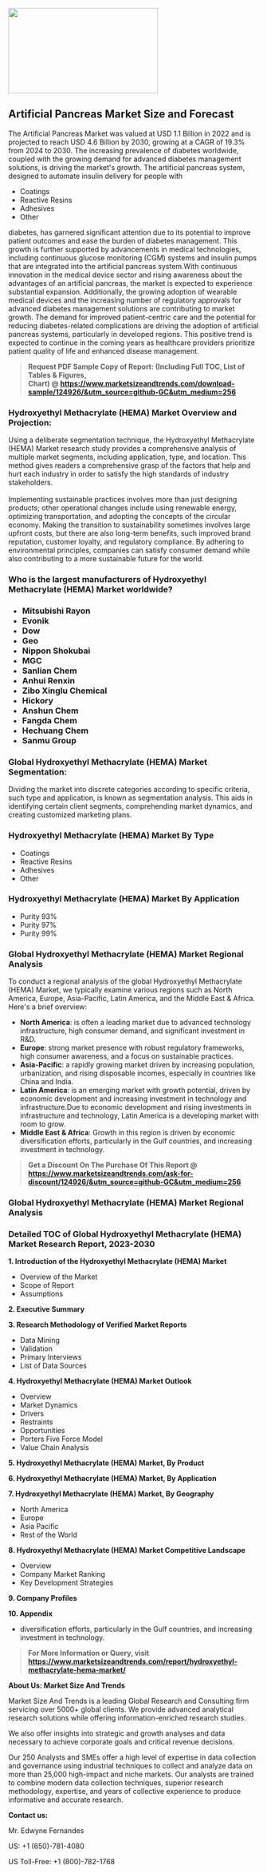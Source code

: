 <p><img class="alignnone size-medium wp-image-20088" src="https://ffe5etoiles.com/wp-content/uploads/2024/12/MST1-300x171.png" alt="" width="300" height="171" /></p><h2>Artificial Pancreas Market Size and Forecast</h2><p>The Artificial Pancreas Market was valued at USD 1.1 Billion in 2022 and is projected to reach USD 4.6 Billion by 2030, growing at a CAGR of 19.3% from 2024 to 2030. The increasing prevalence of diabetes worldwide, coupled with the growing demand for advanced diabetes management solutions, is driving the market's growth. The artificial pancreas system, designed to automate insulin delivery for people with <p><ul><li>Coatings </li><li> Reactive Resins </li><li> Adhesives </li><li> Other</p></li></ul></p> diabetes, has garnered significant attention due to its potential to improve patient outcomes and ease the burden of diabetes management. This growth is further supported by advancements in medical technologies, including continuous glucose monitoring (CGM) systems and insulin pumps that are integrated into the artificial pancreas system.With continuous innovation in the medical device sector and rising awareness about the advantages of an artificial pancreas, the market is expected to experience substantial expansion. Additionally, the growing adoption of wearable medical devices and the increasing number of regulatory approvals for advanced diabetes management solutions are contributing to market growth. The demand for improved patient-centric care and the potential for reducing diabetes-related complications are driving the adoption of artificial pancreas systems, particularly in developed regions. This positive trend is expected to continue in the coming years as healthcare providers prioritize patient quality of life and enhanced disease management.</p><blockquote id="" class=""><strong>Request PDF Sample Copy of Report: (Including Full TOC, List of Tables &amp; Figures, Chart)&nbsp;@&nbsp;<strong><a href="https://www.marketsizeandtrends.com/download-sample/124926/&utm_source=github-GC&utm_medium=256" target="_blank">https://www.marketsizeandtrends.com/download-sample/124926/&utm_source=github-GC&utm_medium=256</a></strong></strong></blockquote><h3 id="" class="">Hydroxyethyl Methacrylate (HEMA) Market&nbsp;Overview and Projection:</h3><p id="" class="">Using a deliberate segmentation technique, the Hydroxyethyl Methacrylate (HEMA) Market research study provides a comprehensive analysis of multiple market segments, including application, type, and location. This method gives readers a comprehensive grasp of the factors that help and hurt each industry in order to satisfy the high standards of industry stakeholders. <br /> <br />Implementing sustainable practices involves more than just designing products; other operational changes include using renewable energy, optimizing transportation, and adopting the concepts of the circular economy. Making the transition to sustainability sometimes involves large upfront costs, but there are also long-term benefits, such improved brand reputation, customer loyalty, and regulatory compliance. By adhering to environmental principles, companies can satisfy consumer demand while also contributing to a more sustainable future for the world.</p><h3 id="" class="">Who is the largest manufacturers of&nbsp;Hydroxyethyl Methacrylate (HEMA) Market worldwide?</h3><h3 class=""><p><ul><li>Mitsubishi Rayon </li><li> Evonik </li><li> Dow </li><li> Geo </li><li> Nippon Shokubai </li><li> MGC </li><li> Sanlian Chem </li><li> Anhui Renxin </li><li> Zibo Xinglu Chemical </li><li> Hickory </li><li> Anshun Chem </li><li> Fangda Chem </li><li> Hechuang Chem </li><li> Sanmu Group</li></ul></p></h3><h3 id="" class="">Global&nbsp;Hydroxyethyl Methacrylate (HEMA) Market Segmentation:</h3><p id="" class="">Dividing the market into discrete categories according to specific criteria, such type and application, is known as segmentation analysis. This aids in identifying certain client segments, comprehending market dynamics, and creating customized marketing plans.</p><h3 id="" class="">Hydroxyethyl Methacrylate (HEMA) Market&nbsp;By Type</h3><p><p><ul><li>Coatings </li><li> Reactive Resins </li><li> Adhesives </li><li> Other</p></li></ul></p></p><h3 id="" class="">Hydroxyethyl Methacrylate (HEMA) Market&nbsp;By Application</h3><p class=""><p><ul><li>Purity 93% </li><li> Purity 97% </li><li> Purity 99%</li></ul></p></p><h3 id="" class="">Global Hydroxyethyl Methacrylate (HEMA) Market Regional Analysis</h3><p id="" class="">To conduct a regional analysis of the global Hydroxyethyl Methacrylate (HEMA) Market, we typically examine various regions such as North America, Europe, Asia-Pacific, Latin America, and the Middle East &amp; Africa. Here's a brief overview:</p><ul><li><strong>North America</strong>: is often a leading market due to advanced technology infrastructure, high consumer demand, and significant investment in R&amp;D.</li><li><strong>Europe</strong>: strong market presence with robust regulatory frameworks, high consumer awareness, and a focus on sustainable practices.</li><li><strong>Asia-Pacific</strong>: a rapidly growing market driven by increasing population, urbanization, and rising disposable incomes, especially in countries like China and India.</li><li><strong>Latin America</strong>: is an emerging market with growth potential, driven by economic development and increasing investment in technology and infrastructure.Due to economic development and rising investments in infrastructure and technology, Latin America is a developing market with room to grow.</li><li><strong>Middle East &amp; Africa</strong>: Growth in this region is driven by economic diversification efforts, particularly in the Gulf countries, and increasing investment in technology.</li></ul><blockquote id="" class=""><strong>Get a Discount On The Purchase Of This Report @ <strong><a href="https://www.marketsizeandtrends.com/ask-for-discount/124926/&utm_source=github-GC&utm_medium=256" target="_blank">https://www.marketsizeandtrends.com/ask-for-discount/124926/&utm_source=github-GC&utm_medium=256</a></strong></strong></blockquote><h3 id="" class="">Global Hydroxyethyl Methacrylate (HEMA) Market Regional Analysis</h3><h3 id="" class="">Detailed TOC of Global Hydroxyethyl Methacrylate (HEMA) Market Research Report, 2023-2030</h3><p id="" class=""><strong>1. Introduction of the Hydroxyethyl Methacrylate (HEMA) Market</strong></p><ul><li>Overview of the Market</li><li>Scope of Report</li><li>Assumptions</li></ul><p id="" class=""><strong>2. Executive Summary</strong></p><p id="" class=""><strong>3. Research Methodology of Verified Market Reports</strong></p><ul><li>Data Mining</li><li>Validation</li><li>Primary Interviews</li><li>List of Data Sources</li></ul><p id="" class=""><strong>4. Hydroxyethyl Methacrylate (HEMA) Market Outlook</strong></p><ul><li>Overview</li><li>Market Dynamics</li><li>Drivers</li><li>Restraints</li><li>Opportunities</li><li>Porters Five Force Model</li><li>Value Chain Analysis</li></ul><p id="" class=""><strong>5. Hydroxyethyl Methacrylate (HEMA) Market, By Product</strong></p><p id="" class=""><strong>6. Hydroxyethyl Methacrylate (HEMA) Market, By Application</strong></p><p id="" class=""><strong>7. Hydroxyethyl Methacrylate (HEMA) Market, By Geography</strong></p><ul><li>North America</li><li>Europe</li><li>Asia Pacific</li><li>Rest of the World</li></ul><p id="" class=""><strong>8. Hydroxyethyl Methacrylate (HEMA) Market Competitive Landscape</strong></p><ul><li>Overview</li><li>Company Market Ranking</li><li>Key Development Strategies</li></ul><p id="" class=""><strong>9. Company Profiles</strong></p><p id="" class=""><strong>10. Appendix</strong></p><ul><li>diversification efforts, particularly in the Gulf countries, and increasing investment in technology.</li></ul><blockquote id="" class=""><strong>For More Information or Query, visit <strong><strong><a href="https://www.marketsizeandtrends.com/report/hydroxyethyl-methacrylate-hema-market/" target="_blank">https://www.marketsizeandtrends.com/report/hydroxyethyl-methacrylate-hema-market/</a></strong></strong></strong></blockquote><p id="" class=""><strong>About Us: Market Size And Trends</strong></p><p id="" class="">Market Size And Trends is a leading Global Research and Consulting firm servicing over 5000+ global clients. We provide advanced analytical research solutions while offering information-enriched research studies.</p><p id="" class="">We also offer insights into strategic and growth analyses and data necessary to achieve corporate goals and critical revenue decisions.</p><p id="" class="">Our 250 Analysts and SMEs offer a high level of expertise in data collection and governance using industrial techniques to collect and analyze data on more than 25,000 high-impact and niche markets. Our analysts are trained to combine modern data collection techniques, superior research methodology, expertise, and years of collective experience to produce informative and accurate research.</p><p id="" class=""><strong>Contact us:</strong></p><p id="" class="">Mr. Edwyne Fernandes</p><p id="" class="">US: +1 (650)-781-4080</p><p id="" class="">US Toll-Free: +1 (800)-782-1768</p>
